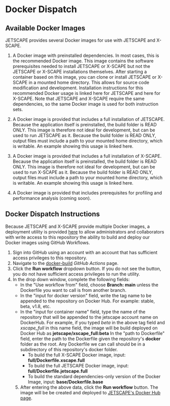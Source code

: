 # Docker Dispatch

## Available Docker Images

JETSCAPE provides several Docker images for use with JETSCAPE and X-SCAPE.

1. A Docker image with preinstalled dependencies.  In most cases, this is the recommended Docker image.  This image contains the software prerequisites needed to install JETSCAPE or X-SCAPE but not the JETSCAPE or X-SCAPE installations themselves.  After starting a container based on this image, you can clone or install JETSCAPE or X-SCAPE in a mounted home directory.  This allows for source code modification and development.  Installation instructions for this recommended Docker usage is linked here for JETSCAPE and here for X-SCAPE.  Note that JETSCAPE and X-SCAPE require the same dependencies, so the same Docker image is used for both instruction sets.

2. A Docker image is provided that includes a full installation of JETSCAPE.  Because the application itself is preinstalled, the build folder is READ ONLY.  This image is therefore not ideal for development, but can be used to run JETSCAPE as it.  Because the build folder is READ ONLY, output files must include a path to your mounted home directory, which is writable.  An example showing this usage is linked here.

3. A Docker image is provided that includes a full installation of X-SCAPE.  Because the application itself is preinstalled, the build folder is READ ONLY.  This image is therefore not ideal for development, but can be used to run X-SCAPE as it.  Because the build folder is READ ONLY, output files must include a path to your mounted home directory, which is writable.  An example showing this usage is linked here.

4. A Docker image is provided that includes prerequisites for profiling and performance analysis (coming soon).

## Docker Dispatch Instructions

Because JETSCAPE and X-SCAPE provide multiple Docker images, a deployment utility is provided [here](https://github.com/JETSCAPE/TEST-EXAMPLES/actions/workflows/docker-deploy.yaml) to allow administrators and collaborators with write access to this repository the ability to build and deploy our Docker images using GitHub Workflows.

1. Sign into GitHub using an account with an account that has sufficient access privileges to this repository.
2. Navigate to the [docker-build](https://github.com/JETSCAPE/TEST-EXAMPLES/actions/workflows/docker-deploy.yaml) *GitHub Actions* page.
3. Click the **Run workflow** dropdown button.  If you do not see the button, you do not have sufficient access privileges to run the utility.
4. In the drop down window, complete the following fields:
    * In the "Use workflow from" field, choose **Branch: main** unless the Dockerfile you want to call is from another branch.
    *  In the "input for docker version" field, write the tag name to be appended to the repository on Docker Hub.  For example: stable, beta, v1.8, etc.
    * In the "input for container name" field, type the name of the repository that will be appended to the jetscape account name on DockerHub.  For example, if you typed *beta* in the above tag field and *xscape_full* in this name field, the image will be build deployed on Docker Hub as **jetscape/xscape_full:beta**
    In the "path to Dockerfile" field, enter the path to the Dockerfile given the repository's **docker** folder as the root.  Any Dockerfile we can call should be in a subdirectory of this repository's docker folder.
        * To build the full X-SCAPE Docker image, input: **full/Dockerfile.xscape.full**
        * To build the full JETSCAPE Docker image, input: **full/Dockerfile.jetscape.full**
        * To build the standard dependencies-only version of the Docker Image, input: **base/Dockerfile.base**
    5. After entering the above data, click the **Run workflow** button.  The image will be be created and deployed to [JETSCAPE's Docker Hub page](https://hub.docker.com/u/jetscape).

